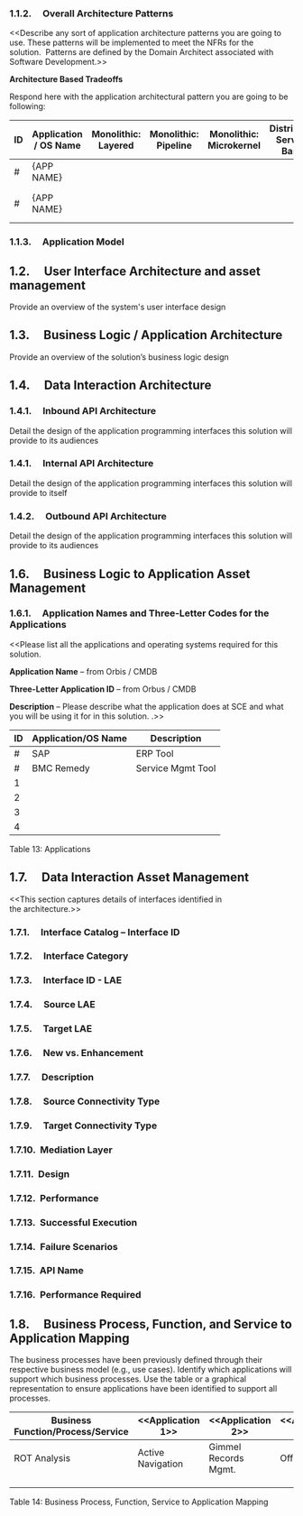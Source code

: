 
### 1.1.2.     Overall Architecture Patterns

<<Describe any sort of application architecture patterns you are going to use. These patterns will be implemented to meet the NFRs for the solution.  Patterns are defined by the Domain Architect associated with Software Development.>>

**Architecture Based Tradeoffs**

Respond here with the application architectural pattern you are going to be following: 

| ID | Application / OS Name | Monolithic: Layered | Monolithic: Pipeline | Monolithic: Microkernel | Distributed: Services Based | Distributed: Event-Driven | Distributed: Space Based | Distributed: Services Oriented | Distributed: Microservices | Other: Please Specify     |
|----|-----------------------|---------------------|----------------------|-------------------------|-----------------------------|---------------------------|--------------------------|--------------------------------|----------------------------|---------------------------|
| #  | {APP NAME}            |                     |                      |                         |                             |                           |                          |                                | X                          |                           |
| #  | {APP NAME}            |                     |                      |                         |                             |                           |                          |                                |                            | Power Platform: Approvals |

### 1.1.3.     Application Model



## 1.2.     User Interface Architecture and asset management

Provide an overview of the system's user interface design

## 1.3.     Business Logic / Application Architecture

Provide an overview of the solution’s business logic design

## 1.4.     Data Interaction Architecture

### 1.4.1.     Inbound API Architecture

Detail the design of the application programming interfaces this solution will provide to its audiences

### 1.4.1.     Internal API Architecture 

Detail the design of the application programming interfaces this solution will provide to itself

### 1.4.2.     Outbound API Architecture 

Detail the design of the application programming interfaces this solution will provide to its audiences

## 1.6.     Business Logic to Application Asset Management

### 1.6.1.     Application Names and Three-Letter Codes for the Applications

<<Please list all the applications and operating systems required for this solution. 

**Application Name** – from Orbis / CMDB

**Three-Letter Application ID** – from Orbus / CMDB

**Description** – Please describe what the application does at SCE and what you will be using it for in this solution. .>>

| ID | Application/OS Name | Description       |
|----|---------------------|-------------------|
| #  | SAP                 | ERP Tool          |
| #  | BMC Remedy          | Service Mgmt Tool |
| 1  |                     |                   |
| 2  |                     |                   |
| 3  |                     |                   |
| 4  |                     |                   |

Table 13: Applications

## 1.7.     Data Interaction Asset Management

<<This section captures details of interfaces identified in the architecture.>>

### 1.7.1.     Interface Catalog – Interface ID

### 1.7.2.     Interface Category

### 1.7.3.     Interface ID - LAE

### 1.7.4.     Source LAE

### 1.7.5.     Target LAE

### 1.7.6.     New vs. Enhancement

### 1.7.7.     Description

### 1.7.8.     Source Connectivity Type

### 1.7.9.     Target Connectivity Type

### 1.7.10.  Mediation Layer

### 1.7.11.  Design

### 1.7.12.  Performance

### 1.7.13.  Successful Execution

### 1.7.14.  Failure Scenarios

### 1.7.15.  API Name

### 1.7.16.  Performance Required

## 1.8.     Business Process, Function, and Service to Application Mapping

The business processes have been previously defined through their respective business model (e.g., use cases). Identify which applications will support which business processes. Use the table or a graphical representation to ensure applications have been identified to support all processes.

| Business Function/Process/Service | <<Application 1>> | <<Application 2>>    | <<Application 3>> |
|-----------------------------------|-------------------|----------------------|-------------------|
| ROT Analysis                      | Active Navigation | Gimmel Records Mgmt. | Office 365        |
|                                   |                   |                      |                   |
|                                   |                   |                      |                   |
|                                   |                   |                      |                   |

Table 14: Business Process, Function, Service to Application Mapping